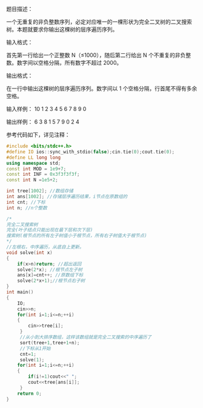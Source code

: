 题目描述：

一个无重复的非负整数序列，必定对应唯一的一棵形状为完全二叉树的二叉搜索树。本题就要求你输出这棵树的层序遍历序列。

输入格式：

首先第一行给出一个正整数 N（≤1000），随后第二行给出 N 个不重复的非负整数。数字间以空格分隔，所有数字不超过 2000。

输出格式：

在一行中输出这棵树的层序遍历序列。数字间以 1 个空格分隔，行首尾不得有多余空格。

输入样例：
10
1 2 3 4 5 6 7 8 9 0

输出样例：
6 3 8 1 5 7 9 0 2 4

参考代码如下，详见注释：

```c++
#include <bits/stdc++.h>
#define IO ios::sync_with_stdio(false);cin.tie(0);cout.tie(0);
#define LL long long
using namespace std;
const int MOD = 1e9+7;
const int INF = 0x3f3f3f3f;
const int N =1e5+2;

int tree[1002]; //数组存储
int ans[1002]; //存储层序遍历结果，i节点在原数组的
int cnt; //下标 
int n; //n个整数

/*
完全二叉搜索树 
完全(叶子结点只能出现在最下层和次下层) 
搜索树(根节点的所有左子树值小于根节点，所有右子树值大于根节点) 
*/
//左根右，中序遍历，从底自上更新。 
void solve(int x)
{
	if(x>n)return; //超出返回
	solve(2*x); //根节点左子树
	ans[x]=cnt++; //原数组下标 
	solve(2*x+1);//根节点右子树 
}
int main()
{
	IO;
 	cin>>n;
 	for(int i=1;i<=n;++i)
 	{
 		cin>>tree[i];
	 }
	 //从小到大排序数组，这样该数组就是完全二叉搜索的中序遍历了 
	 sort(tree+1,tree+1+n);
     //下标从1开始
	 cnt=1;
	 solve(1);
	for(int i=1;i<=n;++i)
	{
		if(i!=1)cout<<" ";
		cout<<tree[ans[i]];
	 } 
	return 0;
}
 
```

